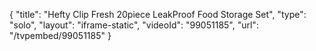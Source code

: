 {
    "title": "Hefty Clip Fresh 20piece LeakProof Food Storage Set",
    "type": "solo",
    "layout": "iframe-static",
    "videoId": "99051185",
    "url": "\/tvpembed\/99051185"
}